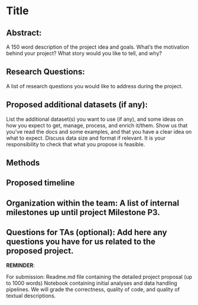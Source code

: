 # Title
## Abstract: 
A 150 word description of the project idea and goals. What’s the motivation behind your project? What story would you like to tell, and why?
## Research Questions: 
A list of research questions you would like to address during the project.
## Proposed additional datasets (if any): 
List the additional dataset(s) you want to use (if any), and some ideas on how you expect to get, manage, process, and enrich it/them. Show us that you’ve read the docs and some examples, and that you have a clear idea on what to expect. Discuss data size and format if relevant. It is your responsibility to check that what you propose is feasible.
## Methods
## Proposed timeline
## Organization within the team: A list of internal milestones up until project Milestone P3.
## Questions for TAs (optional): Add here any questions you have for us related to the proposed project.


**REMINDER**: 

For submission:
Readme.md file containing the detailed project proposal (up to 1000 words)
Notebook containing initial analyses and data handling pipelines. We will grade the correctness, quality of code, and quality of textual descriptions.
